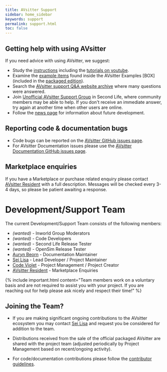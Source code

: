 ```yaml
---
title: AVsitter Support
sidebar: home_sidebar
keywords: support
permalink: support.html
toc: false
---
```


## Getting help with using AVsitter

If you need advice with using AVsitter, we suggest:

-  Study the <a href="https://avsitter.github.io">instructions</a> including the <a href="https://www.youtube.com/user/code5violet/videos">tutorials on youtube</a>.
-  Examine the <a href="/avsitter2_examples.html">example items</a> found inside the AVsitter Examples [BOX] (included in the <a href="{{ site.marketplace }}">packaged edition</a>).
-  Search the <a href="https://avsitter.com/qa">AVsitter support Q&A website archive</a> where many questions were answered.
-  Join <a href="http://world.secondlife.com/group/ccd07e24-4fdd-750f-f28f-fadd795d32ca">Unofficial AVsitter Support Group</a> in Second Life, where community members may be able to help. If you don't receive an immediate answer, try again at another time when other users are online.
-  Follow the <a href="/news_archive.html">news page</a> for information about future development.

## Reporting code & documentation bugs

-  Code bugs can be reported on the <a href="https://github.com/AVsitter/AVsitter/issues">AVsitter GitHub issues page</a>.
-  For AVsitter Documentation issues please use the <a href="https://github.com/AVsitter/avsitter.github.io/issues">AVsitter Documentation GitHub issues page</a>.

## Marketplace enquiries
If you have a Marketplace or purchase related enquiry please contact <a href="http://world.secondlife.com/resident/8c24c939-bbe9-4bd0-8868-b5b92cc90bc9">AVsitter Resident</a> with a full description. Messages will be checked every 3-4 days, so please be patient awaiting a response.

# Development/Support Team
The current Development/Support Team consists of the following members:

* <i>(wanted)</i> - Inworld Group Moderators
* <i>(wanted)</i> - Code Developers
* <i>(wanted)</i> - Second Life Release Tester
* <i>(wanted)</i> - OpenSim Release Tester
* <a href="http://world.secondlife.com/resident/766f3817-2f2a-469d-acfa-9789080ecc85">Auryn Beorn</a> - Documentation Maintainer
* <a href="http://world.secondlife.com/resident/3c5aaad5-8c66-46a3-b574-cad02acf520d">Sei Lisa</a> - Lead Developer / Project Maintainer 
* <a href="http://world.secondlife.com/resident/b30c9262-9abf-4cd1-9476-adcf5723c029">Code Violet</a> - Project Management / Project Creator
* <a href="http://world.secondlife.com/resident/8c24c939-bbe9-4bd0-8868-b5b92cc90bc9">AVsitter Resident</a> - Marketplace Enquiries

{% include important.html content="Team members work on a voluntary basis and are not required to assist you with your project. If you are reaching out for help please ask nicely and respect their time!" %}


## Joining the Team?
* If you are making significant ongoing contributions to the AVsitter ecosystem you may contact <a href="http://world.secondlife.com/resident/3c5aaad5-8c66-46a3-b574-cad02acf520d">Sei Lisa</a> and request you be considered for addition to the team.

* Distributions received from the sale of the official packaged AVsitter are shared with the project team (adjusted periodically by Project Management based on recent/ongoing activity).

* For code/documentation contributions please follow the <a href="/contribute">contributor guidelines</a>.

